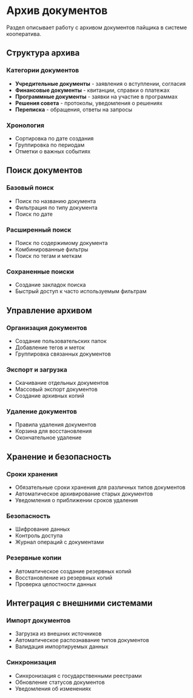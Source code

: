 # Архив документов

Раздел описывает работу с архивом документов пайщика в системе кооператива.

## Структура архива

### Категории документов
- **Учредительные документы** - заявления о вступлении, согласия
- **Финансовые документы** - квитанции, справки о платежах
- **Программные документы** - заявки на участие в программах
- **Решения совета** - протоколы, уведомления о решениях
- **Переписка** - обращения, ответы на запросы

### Хронология
- Сортировка по дате создания
- Группировка по периодам
- Отметки о важных событиях

## Поиск документов

### Базовый поиск
- Поиск по названию документа
- Фильтрация по типу документа
- Поиск по дате

### Расширенный поиск
- Поиск по содержимому документа
- Комбинированные фильтры
- Поиск по тегам и меткам

### Сохраненные поиски
- Создание закладок поиска
- Быстрый доступ к часто используемым фильтрам

## Управление архивом

### Организация документов
- Создание пользовательских папок
- Добавление тегов и меток
- Группировка связанных документов

### Экспорт и загрузка
- Скачивание отдельных документов
- Массовый экспорт документов
- Создание архивных копий

### Удаление документов
- Правила удаления документов
- Корзина для восстановления
- Окончательное удаление

## Хранение и безопасность

### Сроки хранения
- Обязательные сроки хранения для различных типов документов
- Автоматическое архивирование старых документов
- Уведомления о приближении сроков удаления

### Безопасность
- Шифрование данных
- Контроль доступа
- Журнал операций с документами

### Резервные копии
- Автоматическое создание резервных копий
- Восстановление из резервных копий
- Проверка целостности данных

## Интеграция с внешними системами

### Импорт документов
- Загрузка из внешних источников
- Автоматическое распознавание типов документов
- Валидация импортируемых данных

### Синхронизация
- Синхронизация с государственными реестрами
- Обновление статусов документов
- Уведомления об изменениях 